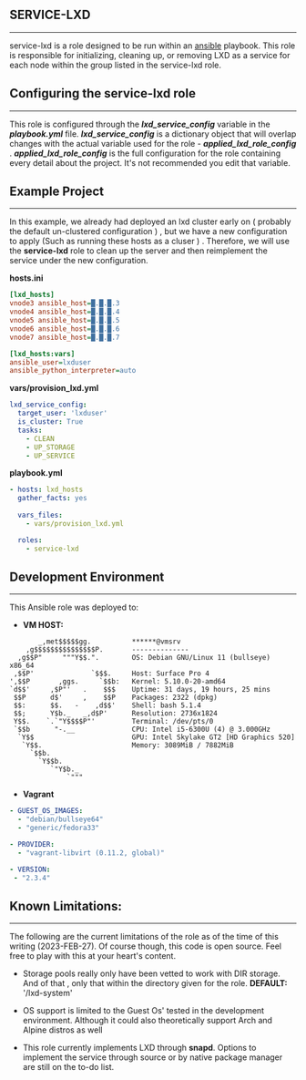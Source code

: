 ## **SERVICE-LXD**
* * *
service-lxd is a role designed to be run within an [ansible](https://www.ansible.com/) playbook. This role is responsible for initializing, cleaning up, or removing LXD as a service for each node within the group listed in the service-lxd role.

## Configuring the service-lxd role
* * *
This role is configured through the ***lxd_service_config*** variable in the ***playbook.yml*** file. 
***lxd_service_config*** is a dictionary object that will overlap changes with the actual variable used for the role - ***applied_lxd_role_config*** . ***applied_lxd_role_config*** is the full configuration for the role containing every detail about the project. It's not recommended you edit that variable.

## Example Project
* * *
In this example, we already had deployed an lxd cluster early on ( probably the default un-clustered configuration ) , but we have a new configuration to apply (Such as running these hosts as a cluser ) . Therefore, we will use the **service-lxd** role to clean up the server and then reimplement the service under the new configuration.

**hosts.ini**
```ini
[lxd_hosts]
vnode3 ansible_host=█.█.█.3
vnode4 ansible_host=█.█.█.4
vnode5 ansible_host=█.█.█.5
vnode6 ansible_host=█.█.█.6
vnode7 ansible_host=█.█.█.7

[lxd_hosts:vars]
ansible_user=lxduser
ansible_python_interpreter=auto
```

**vars/provision_lxd.yml**
```yaml
lxd_service_config:
  target_user: 'lxduser'
  is_cluster: True
  tasks:
    - CLEAN
    - UP_STORAGE
    - UP_SERVICE
```

**playbook.yml**
```yaml
- hosts: lxd_hosts
  gather_facts: yes
  
  vars_files:
    - vars/provision_lxd.yml

  roles:
    - service-lxd
```

## Development Environment
***
This Ansible role was deployed to:
- **VM HOST:** 
```
       _,met$$$$$gg.          ******@vmsrv 
    ,g$$$$$$$$$$$$$$$P.       -------------- 
  ,g$$P"     """Y$$.".        OS: Debian GNU/Linux 11 (bullseye) x86_64 
 ,$$P'              `$$$.     Host: Surface Pro 4
',$$P       ,ggs.     `$$b:   Kernel: 5.10.0-20-amd64 
`d$$'     ,$P"'   .    $$$    Uptime: 31 days, 19 hours, 25 mins 
 $$P      d$'     ,    $$P    Packages: 2322 (dpkg) 
 $$:      $$.   -    ,d$$'    Shell: bash 5.1.4 
 $$;      Y$b._   _,d$P'      Resolution: 2736x1824 
 Y$$.    `.`"Y$$$$P"'         Terminal: /dev/pts/0 
 `$$b      "-.__              CPU: Intel i5-6300U (4) @ 3.000GHz 
  `Y$$                        GPU: Intel Skylake GT2 [HD Graphics 520] 
   `Y$$.                      Memory: 3089MiB / 7882MiB 
     `$$b.
       `Y$$b.                                         
          `"Y$b._                                     
              `"""
```
- **Vagrant**
```yaml
- GUEST_OS_IMAGES:
  - "debian/bullseye64"
  - "generic/fedora33"

- PROVIDER:
  - "vagrant-libvirt (0.11.2, global)"

- VERSION:
 - "2.3.4"
```

## Known Limitations:
***
The following are the current limitations of the role as of the time of this writing (2023-FEB-27). Of course though, this code is open source. Feel free to play with this at your heart's content.

- Storage pools really only have been vetted to work with DIR storage. And of that , only that within the directory given for the role. **DEFAULT:** '/lxd-system'

- OS support is limited to the Guest Os' tested in the development environment. Although it could also theoretically support Arch and Alpine distros as well

- This role currently implements LXD through **snapd**. Options to implement the service through source or by native package manager are still on the to-do list.
